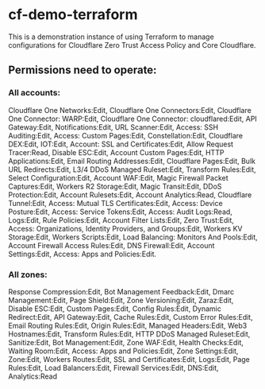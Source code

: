# cf-demo-terraform
This is a demonstration instance of using Terraform to manage configurations for Cloudflare Zero Trust Access Policy and Core Cloudflare.

<h2>Permissions need to operate:</h2>
<h3>All accounts:</h3>
Cloudflare One Networks:Edit, Cloudflare One Connectors:Edit, Cloudflare One Connector: WARP:Edit, Cloudflare One Connector: cloudflared:Edit, API Gateway:Edit, Notifications:Edit, URL Scanner:Edit, Access: SSH Auditing:Edit, Access: Custom Pages:Edit, Constellation:Edit, Cloudflare DEX:Edit, IOT:Edit, Account: SSL and Certificates:Edit, Allow Request Tracer:Read, Disable ESC:Edit, Account Custom Pages:Edit, HTTP Applications:Edit, Email Routing Addresses:Edit, Cloudflare Pages:Edit, Bulk URL Redirects:Edit,  L3/4 DDoS Managed Ruleset:Edit, Transform Rules:Edit, Select Configuration:Edit, Account WAF:Edit, Magic Firewall Packet Captures:Edit, Workers R2 Storage:Edit, Magic Transit:Edit, DDoS Protection:Edit, Account Rulesets:Edit, Account Analytics:Read, Cloudflare Tunnel:Edit, Access: Mutual TLS Certificates:Edit, Access: Device Posture:Edit, Access: Service Tokens:Edit, Access: Audit Logs:Read, Logs:Edit, Rule Policies:Edit, Account Filter Lists:Edit, Zero Trust:Edit, Access: Organizations, Identity Providers, and Groups:Edit, Workers KV Storage:Edit, Workers Scripts:Edit, Load Balancing: Monitors And Pools:Edit, Account Firewall Access Rules:Edit, DNS Firewall:Edit, Account Settings:Edit, Access: Apps and Policies:Edit.

<h3>All zones:</h3>
Response Compression:Edit, Bot Management Feedback:Edit, Dmarc Management:Edit, Page Shield:Edit, Zone Versioning:Edit, Zaraz:Edit, Disable ESC:Edit, Custom Pages:Edit, Config Rules:Edit, Dynamic Redirect:Edit, API Gateway:Edit, Cache Rules:Edit, Custom Error Rules:Edit, Email Routing Rules:Edit, Origin Rules:Edit, Managed Headers:Edit, Web3 Hostnames:Edit, Transform Rules:Edit, HTTP DDoS Managed Ruleset:Edit, Sanitize:Edit, Bot Management:Edit, Zone WAF:Edit, Health Checks:Edit, Waiting Room:Edit, Access: Apps and Policies:Edit, Zone Settings:Edit, Zone:Edit, Workers Routes:Edit, SSL and Certificates:Edit, Logs:Edit, Page Rules:Edit, Load Balancers:Edit, Firewall Services:Edit, DNS:Edit, Analytics:Read
